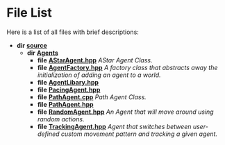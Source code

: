 
# File List

Here is a list of all files with brief descriptions:


* **dir** [**source**](dir_b2f33c71d4aa5e7af42a1ca61ff5af1b.md)     
    * **dir** [**Agents**](dir_425e53e3c77c59c8573ea1fd0ff9622a.md)     
        * **file** [**AStarAgent.hpp**](_a_star_agent_8hpp.md) _AStar Agent Class._     
        * **file** [**AgentFactory.hpp**](_agent_factory_8hpp.md) _A factory class that abstracts away the initialization of adding an agent to a world._     
        * **file** [**AgentLibary.hpp**](_agent_libary_8hpp.md)     
        * **file** [**PacingAgent.hpp**](_pacing_agent_8hpp.md)     
        * **file** [**PathAgent.cpp**](_path_agent_8cpp.md) _Path Agent Class._     
        * **file** [**PathAgent.hpp**](_path_agent_8hpp.md)     
        * **file** [**RandomAgent.hpp**](_random_agent_8hpp.md) _An Agent that will move around using random actions._     
        * **file** [**TrackingAgent.hpp**](_tracking_agent_8hpp.md) _Agent that switches between user-defined custom movement pattern and tracking a given agent._     


